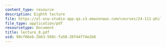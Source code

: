 ```yaml
---
content_type: resource
description: Eighth lecture
file: https://ol-ocw-studio-app-qa.s3.amazonaws.com/courses/24-111-philosophy-of-quantum-mechanics-spring-2005/90cf86eb2b63569cfa5020f44f74e2b8_lecture_8.pdf
file_type: application/pdf
resourcetype: Document
title: lecture_8.pdf
uid: 90cf86eb-2b63-569c-fa50-20f44f74e2b8
---
```

